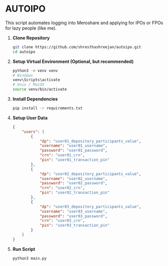 # AUTOIPO

This script automates logging into Meroshare and applying for IPOs or FPOs for lazy people (like me).

1. **Clone Repository**

    ```bash
    git clone https://github.com/shresthashreejan/autoipo.git
    cd autoipo
    ```

2. **Setup Virtual Environment (Optional, but recommended)**

    ```bash
    python3 -m venv venv
    # Windows
    venv\Scripts\activate
    # Unix / MacOS
    source venv/bin/activate
    ```

3. **Install Dependencies**

    ```bash
    pip install -r requirements.txt
    ```

4. **Setup User Data**

    ```json
    {
        "users": [
            {
                "dp": "user01_depository_participants_value",
                "username": "user01_username",
                "password": "user01_password",
                "crn": "user01_crn",
                "pin": "user01_transaction_pin"
            },
            {
                "dp": "user02_depository_participants_value",
                "username": "user02_username",
                "password": "user02_password",
                "crn": "user02_crn",
                "pin": "user02_transaction_pin"
            },
            {
                "dp": "user03_depository_participants_value",
                "username": "user03_username",
                "password": "user03_password",
                "crn": "user03_crn",
                "pin": "user03_transaction_pin"
            }
        ]
    }
    ```

5. **Run Script**
    ```bash
    python3 main.py
    ```
